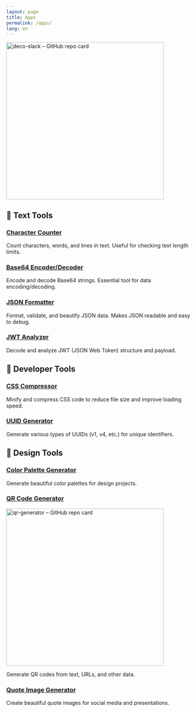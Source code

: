 ```yaml
---
layout: page
title: Apps
permalink: /apps/
lang: en
---
```


<a href="https://github.com/taross-f/deco-slack" target="_blank">
  <img
    src="https://github-readme-stats.vercel.app/api/pin/?username=taross-f&repo=deco-slack&theme=ambient_gradient&show_owner=true"
    alt="deco-slack – GitHub repo card"
    width="420"
  />
</a>

## 📝 Text Tools

### [Character Counter](/character-counter/)
Count characters, words, and lines in text. Useful for checking text length limits.

### [Base64 Encoder/Decoder](/base64-tool/)
Encode and decode Base64 strings. Essential tool for data encoding/decoding.

### [JSON Formatter](/json-formatter/)
Format, validate, and beautify JSON data. Makes JSON readable and easy to debug.

### [JWT Analyzer](/jwt-analyzer/)
Decode and analyze JWT (JSON Web Token) structure and payload.

## 🔧 Developer Tools

### [CSS Compressor](/css-compressor/)
Minify and compress CSS code to reduce file size and improve loading speed.

### [UUID Generator](/uuid-generator/)
Generate various types of UUIDs (v1, v4, etc.) for unique identifiers.

## 🎨 Design Tools

### [Color Palette Generator](/color-palette/)
Generate beautiful color palettes for design projects.

### [QR Code Generator](/qr-generator/)
<a href="https://github.com/taross-f/qr-generator" target="_blank">
  <img
    src="https://github-readme-stats.vercel.app/api/pin/?username=taross-f&repo=qr-generator&theme=ambient_gradient&show_owner=true"
    alt="qr-generator – GitHub repo card"
    width="420"
  />
</a>

Generate QR codes from text, URLs, and other data.

### [Quote Image Generator](/quote-generator/)
Create beautiful quote images for social media and presentations.
